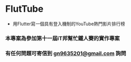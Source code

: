# FlutTube 
- 用Flutter寫一個具有登入機制的YouTube熱門影片排行榜

### 本專案為參加第十一屆iT邦幫忙鐵人賽的實作專案
### 有任何問題可寄信到 gn9635201@gmail.com 詢問
